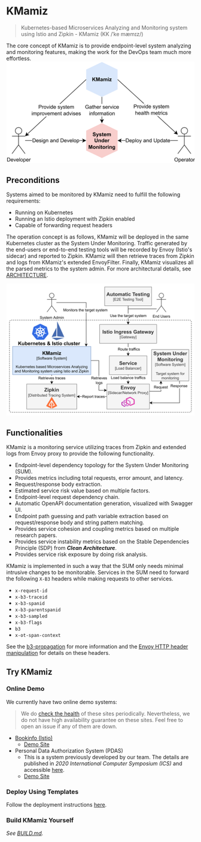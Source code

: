 # KMamiz 

> Kubernetes-based Microservices Analyzing and Monitoring system using Istio and Zipkin - KMamiz (KK /ˈke mæmɪz/)

The core concept of KMamiz is to provide endpoint-level system analyzing and monitoring features, making the work for the DevOps team much more effortless.
![Concept Diagram of KMamiz](./docs/images/KMamiz%20Arch-Concept.svg)

## Preconditions

Systems aimed to be monitored by KMamiz need to fulfill the following requirements:

- Running on Kubernetes
- Running an Istio deployment with Zipkin enabled
- Capable of forwarding request headers

The operation concept is as follows, KMamiz will be deployed in the same Kubernetes cluster as the System Under Monitoring. Traffic generated by the end-users or end-to-end testing tools will be recorded by Envoy (Istio's sidecar) and reported to Zipkin. KMamiz will then retrieve traces from Zipkin and logs from KMamiz's extended EnvoyFilter. Finally, KMamiz visualizes all the parsed metrics to the system admin. For more architectural details, see [ARCHITECTURE](./docs/ARCHITECTURE.md).

![KMamiz C4 Architecture Diagram Layer1](./docs/images/KMamiz%20Arch-C4-L1%20Hori.svg)

## Functionalities

KMamiz is a monitoring service utilizing traces from Zipkin and extended logs from Envoy proxy to provide the following functionality.

- Endpoint-level dependency topology for the System Under Monitoring (SUM).
- Provides metrics including total requests, error amount, and latency.
- Request/response body extraction.
- Estimated service risk value based on multiple factors.
- Endpoint-level request dependency chain.
- Automatic OpenAPI documentation generation, visualized with Swagger UI.
- Endpoint path guessing and path variable extraction based on request/response body and string pattern matching.
- Provides service cohesion and coupling metrics based on multiple research papers.
- Provides service instability metrics based on the Stable Dependencies Principle (SDP) from **_Clean Architecture_**.
- Provides service risk exposure by doing risk analysis.

KMamiz is implemented in such a way that the SUM only needs minimal intrusive changes to be monitorable. Services in the SUM need to forward the following `X-B3` headers while making requests to other services.

- `x-request-id`
- `x-b3-traceid`
- `x-b3-spanid`
- `x-b3-parentspanid`
- `x-b3-sampled`
- `x-b3-flags`
- `b3`
- `x-ot-span-context`

See the [b3-propagation](https://github.com/openzipkin/b3-propagation) for more information and the [Envoy HTTP header manipulation](https://www.envoyproxy.io/docs/envoy/latest/configuration/http/http_conn_man/headers.html) for details on these headers.

## Try KMamiz

### Online Demo

We currently have two online demo systems:

> We do [check the health](https://uptime.stw.tw/status/kmamiz) of these sites periodically. Nevertheless, we do not have high availability guarantee on these sites. Feel free to open an issue if any of them are down.

- [Bookinfo (Istio)](https://istio.io/latest/docs/examples/bookinfo/)
  - [Demo Site](https://kmamiz-demo.stw.tw)
- Personal Data Authorization System (PDAS)
  - This is a system previously developed by our team. The details are published in _2020 International Computer Symposium (ICS)_ and accessible [here](https://doi.org/10.1109/ICS51289.2020.00106).
  - [Demo Site](https://kmamiz-pdas-demo.stw.tw)

### Deploy Using Templates

Follow the deployment instructions [here](./deploy).

### Build KMamiz Yourself

_See [BUILD.md](BUILD.md)._
